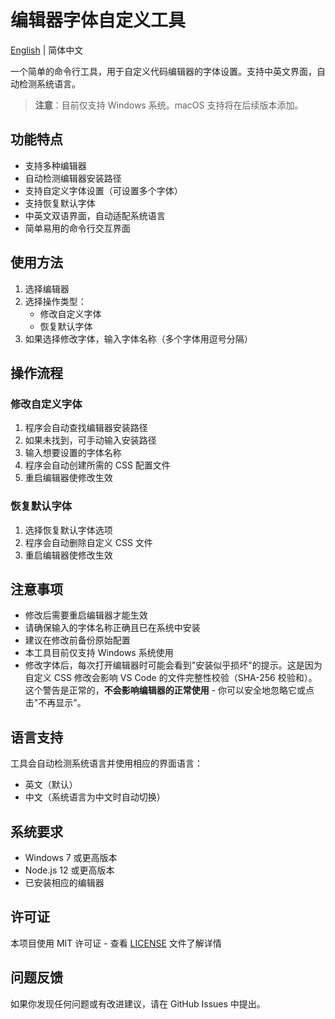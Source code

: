 # 编辑器字体自定义工具

[English](README.md) | 简体中文

一个简单的命令行工具，用于自定义代码编辑器的字体设置。支持中英文界面，自动检测系统语言。

> **注意**：目前仅支持 Windows 系统。macOS 支持将在后续版本添加。

## 功能特点

- 支持多种编辑器
- 自动检测编辑器安装路径
- 支持自定义字体设置（可设置多个字体）
- 支持恢复默认字体
- 中英文双语界面，自动适配系统语言
- 简单易用的命令行交互界面

## 使用方法

1. 选择编辑器
2. 选择操作类型：
   - 修改自定义字体
   - 恢复默认字体
3. 如果选择修改字体，输入字体名称（多个字体用逗号分隔）

## 操作流程

### 修改自定义字体

1. 程序会自动查找编辑器安装路径
2. 如果未找到，可手动输入安装路径
3. 输入想要设置的字体名称
4. 程序会自动创建所需的 CSS 配置文件
5. 重启编辑器使修改生效

### 恢复默认字体

1. 选择恢复默认字体选项
2. 程序会自动删除自定义 CSS 文件
3. 重启编辑器使修改生效

## 注意事项

- 修改后需要重启编辑器才能生效
- 请确保输入的字体名称正确且已在系统中安装
- 建议在修改前备份原始配置
- 本工具目前仅支持 Windows 系统使用
- 修改字体后，每次打开编辑器时可能会看到"安装似乎损坏"的提示。这是因为自定义 CSS 修改会影响 VS Code 的文件完整性校验（SHA-256 校验和）。这个警告是正常的，**不会影响编辑器的正常使用** - 你可以安全地忽略它或点击"不再显示"。

## 语言支持

工具会自动检测系统语言并使用相应的界面语言：

- 英文（默认）
- 中文（系统语言为中文时自动切换）

## 系统要求

- Windows 7 或更高版本
- Node.js 12 或更高版本
- 已安装相应的编辑器

## 许可证

本项目使用 MIT 许可证 - 查看 [LICENSE](LICENSE) 文件了解详情

## 问题反馈

如果你发现任何问题或有改进建议，请在 GitHub Issues 中提出。
